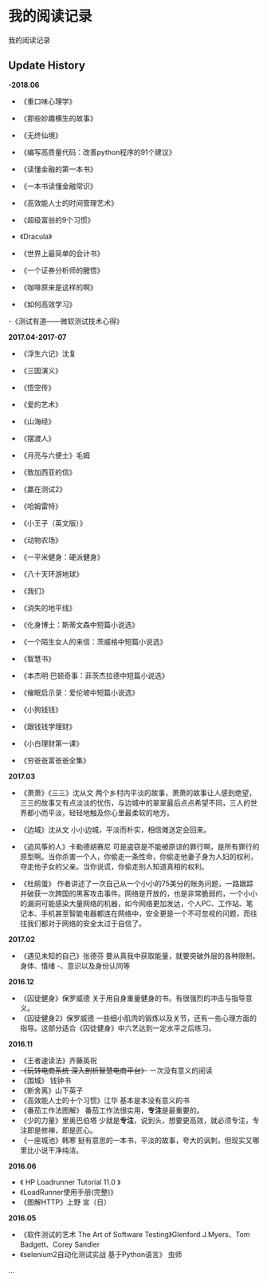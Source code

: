 # 我的阅读记录

我的阅读记录

## Update History

**-2018.06**

- 《重口味心理学》

- 《那些妙趣横生的故事》

- 《无终仙境》

- 《编写高质量代码：改善python程序的91个建议》

- 《读懂金融的第一本书》

- 《一本书读懂金融常识》

- 《高效能人士的时间管理艺术》

- 《超级富翁的9个习惯》

- 《Dracula》

- 《世界上最简单的会计书》

- 《一个证券分析师的醒悟》

- 《咖啡原来是这样的啊》

- 《如何高效学习》

-《测试有道——微软测试技术心得》

**2017.04-2017-07**

- 《浮生六记》沈复

- 《三国演义》

- 《悟空传》

- 《爱的艺术》

- 《山海经》

- 《摆渡人》

- 《月亮与六便士》毛姆

- 《致加西亚的信》

- 《赢在测试2》

- 《哈姆雷特》

- 《小王子（英文版）》

- 《动物农场》

- 《一平米健身：硬派健身》

- 《八十天环游地球》

- 《我们》

- 《消失的地平线》

- 《化身博士：斯蒂文森中短篇小说选》

- 《一个陌生女人的来信：茨威格中短篇小说选》

- 《智慧书》

- 《本杰明·巴顿奇事：菲茨杰拉德中短篇小说选》

- 《催眠启示录：爱伦坡中短篇小说选》

- 《小狗钱钱》

- 《跟钱钱学理财》

- 《小白理财第一课》

- 《穷爸爸富爸爸全集》


**2017.03**
- 《萧萧》《三三》沈从文 两个乡村内平淡的故事，萧萧的故事让人感到绝望，三三的故事又有点淡淡的忧伤，与边城中的翠翠最后点点希望不同，三人的世界都小而平淡，轻轻地触及你心里最柔软的地方。

- 《边城》沈从文 小小边城，平淡而朴实，相信傩送定会回来。

- 《追风筝的人》卡勒德胡赛尼 可是盗窃是不能被原谅的罪行啊，是所有罪行的原型啊。当你杀害一个人，你偷走一条性命，你偷走他妻子身为人妇的权利，夺走他子女的父亲。当你说谎，你偷走别人知道真相的权利。

- 《杜鹃蛋》 作者讲述了一次自己从一个小小的75美分的账务问题，一路跟踪并破获一次跨国的黑客攻击事件。网络是开放的，也是非常脆弱的，一个小小的漏洞可能感染大量网络的机器，如今网络更加发达，个人PC、工作站、笔记本、手机甚至智能电器都连在网络中，安全更是一个不可忽视的问题，而往往我们都对于网络的安全太过于自信了。

**2017.02**

- 《遇见未知的自己》张德芬 要从真我中获取能量，就要突破外层的各种限制，身体、情绪
-、意识以及身份认同等

**2016.12**

- 《囚徒健身》保罗威德 关于用自身重量健身的书。有很强烈的冲击与指导意义。
- 《囚徒健身2》保罗威德 一些细小肌肉的锻炼以及关节，还有一些心理方面的指导。这部分适合《囚徒健身》中六艺达到一定水平之后练习。

**2016.11**

- 《王者速读法》齐藤英祝
- ~~《玩转电商系统 深入剖析智慧电商平台》~~ 一次没有意义的阅读
- 《围城》 钱钟书
- 《断舍离》山下英子
- 《高效能人士的十个习惯》江华 基本是本没有意义的书
- 《番茄工作法图解》 番茄工作法很实用，**专注**是最重要的。
- 《少的力量》里奥巴伯塔 少就是**专注**，说到头，想要更高效，就必须专注，专注即是修禅，即是匠心。
- 《一座城池》韩寒 挺有意思的一本书，平淡的故事，夸大的讽刺，但现实又哪里比小说干净纯洁。


**2016.06**

- 《 HP Loadrunner Tutorial 11.0 》
- 《LoadRunner使用手册(完整)》
- 《图解HTTP》上野 宣（日）


**2016.05**

- 《软件测试的艺术 The Art of Software Testing》Glenford J.Myers、Tom Badgett、Corey Sandler
- 《selenium2自动化测试实战 基于Python语言》 虫师

...
